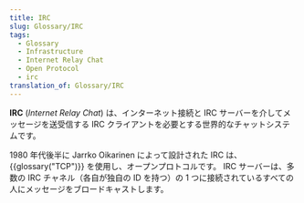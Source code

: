 ```yaml
---
title: IRC
slug: Glossary/IRC
tags:
  - Glossary
  - Infrastructure
  - Internet Relay Chat
  - Open Protocol
  - irc
translation_of: Glossary/IRC
---
```

**IRC** (_Internet Relay Chat_) は、インターネット接続と IRC サーバーを介してメッセージを送受信する IRC クライアントを必要とする世界的なチャットシステムです。

1980 年代後半に Jarrko Oikarinen によって設計された IRC は、{{glossary("TCP")}} を使用し、オープンプロトコルです。 IRC サーバーは、多数の IRC チャネル（各自が独自の ID を持つ）の 1 つに接続されているすべての人にメッセージをブロードキャストします。

